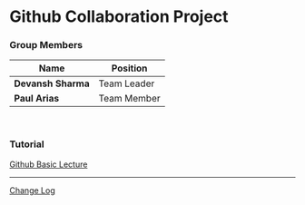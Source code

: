 # Github Collaboration Project

### Group Members

| Name | Position |
|-|-|
|**Devansh Sharma**|Team Leader|
|**Paul Arias**|Team Member|
<br>

### Tutorial
[Github Basic Lecture](/Github%20Basic/GIT-BASICS.md)


---
[Change Log](CHANGELOG.md)
